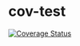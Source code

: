 # cov-test


[![Coverage Status](https://coveralls.io/repos/github/francescoceko/cov-test/badge.svg?branch=main)](https://coveralls.io/github/francescoceko/cov-test?branch=main)